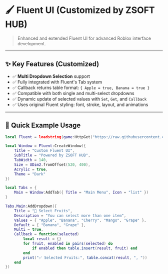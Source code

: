# 🖌️ Fluent UI (Customized by ZSOFT HUB)
> Enhanced and extended Fluent UI for advanced Roblox interface development.

---

## ✨ Key Features (Customized)

- ✅ **Multi Dropdown Selection** support
- ✅ Fully integrated with Fluent's Tab system
- ✅ Callback returns table format: `{ Apple = true, Banana = true }`
- ✅ Compatible with both single and multi-select dropdowns
- ✅ Dynamic update of selected values with `Set`, `Get`, and `Callback`
- ✅ Uses original Fluent styling: font, stroke, layout, and animations

---

## 🚀 Quick Example Usage

```lua
local Fluent = loadstring(game:HttpGet("https://raw.githubusercontent.com/Lego-Logo/Fluent/main/main.lua"))()

local Window = Fluent:CreateWindow({
    Title = "Custom Fluent UI",
    SubTitle = "Powered by ZSOFT HUB",
    TabWidth = 140,
    Size = UDim2.fromOffset(520, 400),
    Acrylic = true,
    Theme = "Dark"
})

local Tabs = {
    Main = Window:AddTab({ Title = "Main Menu", Icon = "list" })
}

Tabs.Main:AddDropdown({
    Title = "🍇 Select Fruits",
    Description = "You can select more than one item",
    Values = { "Apple", "Banana", "Cherry", "Mango", "Grape" },
    Default = { "Banana", "Grape" },
    Multi = true,
    Callback = function(selected)
        local result = {}
        for fruit, enabled in pairs(selected) do
            if enabled then table.insert(result, fruit) end
        end
        print("✅ Selected Fruits:", table.concat(result, ", "))
    end
})
